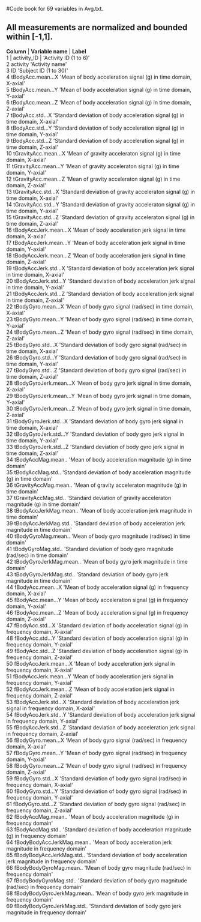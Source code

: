#Code book for 69 variables in Avg.txt.
## All measurements are normalized and bounded within [-1,1].


**Column** | **Variable name** | **Label**	
1 | activity_ID | 'Activity ID (1 to 6)'		
2	activity 	 	 'Activity name'		
3	ID 	 		 'Subject ID (1 to 30)'		
4	tBodyAcc.mean...X 	 'Mean of body acceleration signal (g) in time domain, X-axial'		
5	tBodyAcc.mean...Y 	 'Mean of body acceleration signal (g) in time domain, Y-axial'		
6	tBodyAcc.mean...Z 	 'Mean of body acceleration signal (g) in time domain, Z-axial'		
7	tBodyAcc.std...X 	 'Standard deviation of body acceleration signal (g) in time domain, X-axial'	
8	tBodyAcc.std...Y 	 'Standard deviation of body acceleration signal (g) in time domain, Y-axial'	
9	tBodyAcc.std...Z 	 'Standard deviation of body acceleration signal (g) in time domain, Z-axial'	
10	tGravityAcc.mean...X 	 'Mean of gravity acceleraton signal (g) in time domain, X-axial'	
11	tGravityAcc.mean...Y 	 'Mean of gravity acceleraton signal (g) in time domain, Y-axial'	
12	tGravityAcc.mean...Z 	 'Mean of gravity acceleraton signal (g) in time domain, Z-axial'	
13	tGravityAcc.std...X 	 'Standard deviation of gravity acceleraton signal (g) in time domain, X-axial'		
14	tGravityAcc.std...Y 	 'Standard deviation of gravity acceleraton signal (g) in time domain, Y-axial'		
15	tGravityAcc.std...Z 	 'Standard deviation of gravity acceleraton signal (g) in time domain, Z-axial'		
16	tBodyAccJerk.mean...X 	 'Mean of body acceleration jerk signal in time domain, X-axial'	
17	tBodyAccJerk.mean...Y 	 'Mean of body acceleration jerk signal in time domain, Y-axial'	
18	tBodyAccJerk.mean...Z 	 'Mean of body acceleration jerk signal in time domain, Z-axial'	
19	tBodyAccJerk.std...X 	 'Standard deviation of body acceleration jerk signal in time domain, X-axial'		
20	tBodyAccJerk.std...Y 	 'Standard deviation of body acceleration jerk signal in time domain, Y-axial'		
21	tBodyAccJerk.std...Z 	 'Standard deviation of body acceleration jerk signal in time domain, Z-axial'		
22	tBodyGyro.mean...X 	 'Mean of body gyro signal (rad/sec) in time domain, X-axial'	
23	tBodyGyro.mean...Y 	 'Mean of body gyro signal (rad/sec) in time domain, Y-axial'	
24	tBodyGyro.mean...Z 	 'Mean of body gyro signal (rad/sec) in time domain, Z-axial'	
25	tBodyGyro.std...X 	 'Standard deviation of body gyro signal (rad/sec) in time domain, X-axial'			
26	tBodyGyro.std...Y 	 'Standard deviation of body gyro signal (rad/sec) in time domain, Y-axial'		
27	tBodyGyro.std...Z 	 'Standard deviation of body gyro signal (rad/sec) in time domain, Z-axial'		
28	tBodyGyroJerk.mean...X 	 'Mean of body gyro jerk signal in time domain, X-axial'	
29	tBodyGyroJerk.mean...Y 	 'Mean of body gyro jerk signal in time domain, Y-axial'	
30	tBodyGyroJerk.mean...Z 	 'Mean of body gyro jerk signal in time domain, Z-axial'	
31	tBodyGyroJerk.std...X 	 'Standard deviation of body gyro jerk signal in time domain, X-axial'		
32	tBodyGyroJerk.std...Y 	 'Standard deviation of body gyro jerk signal in time domain, Y-axial'		
33	tBodyGyroJerk.std...Z 	 'Standard deviation of body gyro jerk signal in time domain, Z-axial'		
34	tBodyAccMag.mean.. 	 'Mean of body acceleration magnitude (g) in time domain'	
35	tBodyAccMag.std.. 	 'Standard deviation of body acceleration magnitude (g) in time domain'			
36	tGravityAccMag.mean.. 	 'Mean of gravity acceleraton magnitude (g) in time domain'		
37	tGravityAccMag.std.. 	 'Standard deviation of gravity acceleraton magnitude (g) in time domain'				
38	tBodyAccJerkMag.mean.. 	 'Mean of body acceleration jerk magnitude in time domain'		
39	tBodyAccJerkMag.std.. 	 'Standard deviation of body acceleration jerk magnitude in time domain'		
40	tBodyGyroMag.mean.. 	 'Mean of body gyro magnitude (rad/sec) in time domain'		
41	tBodyGyroMag.std.. 	 'Standard deviation of body gyro magnitude (rad/sec) in time domain'			
42	tBodyGyroJerkMag.mean..  'Mean of body gyro jerk magnitude in time domain'		
43	tBodyGyroJerkMag.std.. 	 'Standard deviation of body gyro jerk magnitude in time domain'		
44	fBodyAcc.mean...X 	 'Mean of body acceleration signal (g) in frequency domain, X-axial'		
45	fBodyAcc.mean...Y 	 'Mean of body acceleration signal (g) in frequency domain, Y-axial'		
46	fBodyAcc.mean...Z 	 'Mean of body acceleration signal (g) in frequency domain, Z-axial'		
47	fBodyAcc.std...X 	 'Standard deviation of body acceleration signal (g) in frequency domain, X-axial'			
48	fBodyAcc.std...Y 	 'Standard deviation of body acceleration signal (g) in frequency domain, Y-axial'		
49	fBodyAcc.std...Z 	 'Standard deviation of body acceleration signal (g) in frequency domain, Z-axial'		
50	fBodyAccJerk.mean...X 	 'Mean of body acceleration jerk signal in frequency domain, X-axial'	
51	fBodyAccJerk.mean...Y 	 'Mean of body acceleration jerk signal in frequency domain, Y-axial'	
52	fBodyAccJerk.mean...Z 	 'Mean of body acceleration jerk signal in frequency domain, Z-axial'	
53	fBodyAccJerk.std...X 	 'Standard deviation of body acceleration jerk signal in frequency domain, X-axial'		
54	fBodyAccJerk.std...Y 	 'Standard deviation of body acceleration jerk signal in frequency domain, Y-axial'		
55	fBodyAccJerk.std...Z 	 'Standard deviation of body acceleration jerk signal in frequency domain, Z-axial'		
56	fBodyGyro.mean...X 	 'Mean of body gyro signal (rad/sec) in frequency domain, X-axial'		
57	fBodyGyro.mean...Y 	 'Mean of body gyro signal (rad/sec) in frequency domain, Y-axial'			
58	fBodyGyro.mean...Z 	 'Mean of body gyro signal (rad/sec) in frequency domain, Z-axial'		
59	fBodyGyro.std...X 	 'Standard deviation of body gyro signal (rad/sec) in frequency domain, X-axial'		
60	fBodyGyro.std...Y 	 'Standard deviation of body gyro signal (rad/sec) in frequency domain, Y-axial'		
61	fBodyGyro.std...Z 	 'Standard deviation of body gyro signal (rad/sec) in frequency domain, Z-axial'		
62	fBodyAccMag.mean.. 	 'Mean of body acceleration magnitude (g) in frequency domain'		
63	fBodyAccMag.std.. 	 'Standard deviation of body acceleration magnitude (g) in frequency domain'		
64	fBodyBodyAccJerkMag.mean.. 	 'Mean of body acceleration jerk magnitude in frequency domain'		
65	fBodyBodyAccJerkMag.std.. 	 'Standard deviation of body acceleration jerk magnitude in frequency domain'			
66	fBodyBodyGyroMag.mean.. 	 'Mean of body gyro magnitude (rad/sec) in frequency domain'		
67	fBodyBodyGyroMag.std.. 	 	 'Standard deviation of body gyro magnitude (rad/sec) in frequency domain'		
68	fBodyBodyGyroJerkMag.mean.. 	 'Mean of body gyro jerk magnitude in frequency domain'		
69	fBodyBodyGyroJerkMag.std.. 	 'Standard deviation of body gyro jerk magnitude in frequency domain'		

